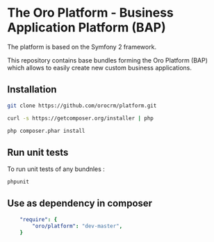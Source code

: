 The Oro Platform - Business Application Platform (BAP)
======================================================

The platform is based on the Symfony 2 framework.

This repository contains base bundles forming the Oro Platform (BAP) which allows to easily create new custom business applications.

Installation
------------

```bash
git clone https://github.com/orocrm/platform.git

curl -s https://getcomposer.org/installer | php

php composer.phar install
```

Run unit tests
--------------

To run unit tests of any bundnles :

```bash
phpunit
```

Use as dependency in composer
-----------------------------

```yaml
    "require": {
        "oro/platform": "dev-master",
    }
```
